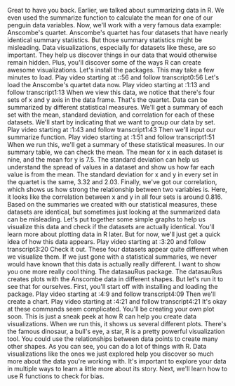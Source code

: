 
Great to have you back. Earlier, we talked about summarizing data in R. We even used the summarize function to calculate the mean for one of our penguin data variables. Now, we'll work with a very famous data example: Anscombe's quartet. Anscombe's quartet has four datasets that have nearly identical summary statistics. But those summary statistics might be misleading. Data visualizations, especially for datasets like these, are so important. They help us discover things in our data that would otherwise remain hidden. Plus, you'll discover some of the ways R can create awesome visualizations. Let's install the packages. This may take a few minutes to load.
Play video starting at ::56 and follow transcript0:56
Let's load the Anscombe's quartet data now.
Play video starting at :1:13 and follow transcript1:13
When we view this data, we notice that there's four sets of x and y axis in the data frame. That's the quartet. Data can be summarized by different statistical measures. We'll get a summary of each set with the mean, standard deviation, and correlation for each of these datasets. We'll start by indicating that we want to group our data by set.
Play video starting at :1:43 and follow transcript1:43
Then we'll input our summarize function.
Play video starting at :1:51 and follow transcript1:51
When we run this, we'll get a summary of these statistical measures. In our summary table, we can check the mean. The mean for x in each dataset is nine, and the mean for y is 7.5. The standard deviation can help us understand the spread of values in a dataset and show us how far each value is from the mean. The standard deviation for x and y in every set in the quartet is the same, 3.32 and 2.03. Finally, we've got our correlation, which shows us how strong the relationship between two variables is. Here, it looks like the correlation between x and y in all four sets is around 0.816. Based on the summaries we created with our statistical measures, these datasets are identical, but sometimes just looking at the summarized data can be misleading. Let's put together some simple graphs to help us visualize this data and check if the datasets are actually identical. You'll learn more about plotting data in R later. But for now, we'll just get a quick idea of how this data appears.
Play video starting at :3:20 and follow transcript3:20
Check it out. These four datasets appear quite different when we visualize them. If we just gone with a statistical summaries, we never would have known that this data is actually really different. I want to show you one more really cool thing. The datasauRus package. The datasauRus creates plots with the Anscombe data in different shapes. But let's run it to see that for ourselves. First, you'll start off with installing and loading the package.
Play video starting at :4:9 and follow transcript4:09
Then we'll create a chart.
Play video starting at :4:21 and follow transcript4:21
It's okay at these commands seem complicated. You'll be creating your own plot soon. This is just a sneak peek at how R can help you create data visualizations. When we run this, it shows us several different plots. There's the famous dinosaur, a bull's eye, a star, R is a pretty powerful visualization tool. You could use the relationships between data points to create many other shapes. As you can see, you can do a lot of things with R. Data visualizations like the ones we just explored help you discover so much more about the data you're working with. It's important to explore your data in multiple ways to learn a little more about its story. Next, we'll learn how to use R functions to check for bias.